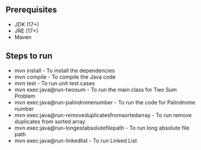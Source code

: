 ## Prerequisites
- JDK (17+)
- JRE (17+)
- Maven

## Steps to run
- mvn install - To install the dependencies
- mvn compile - To compile the Java code
- mvn test    - To run unit test cases
- mvn exec:java@run-twosum - To run the main class for Two Sum Problem
- mvn exec:java@run-palindromenumber - To run the code for Palindrome number
- mvn exec:java@run-removeduplicatesfromsortedarray - To run remove duplicates from sorted array
- mvn exec:java@run-longestabsolutefilepath - To run long absolute file path
- mvn exec:java@run-linkedlist - To run Linked List 
